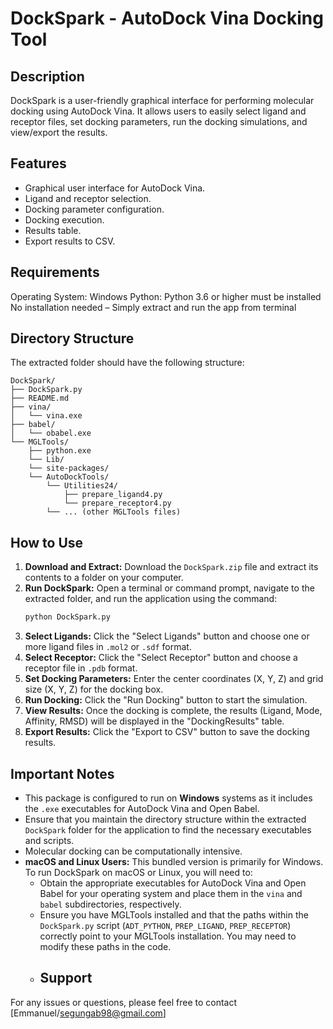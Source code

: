 # DockSpark - AutoDock Vina Docking Tool

## Description

DockSpark is a user-friendly graphical interface for performing molecular docking using AutoDock Vina. It allows users to easily select ligand and receptor files, set docking parameters, run the docking simulations, and view/export the results.

## Features

* Graphical user interface for AutoDock Vina.
* Ligand and receptor selection.
* Docking parameter configuration.
* Docking execution.
* Results table.
* Export results to CSV.

## Requirements
Operating System: Windows
Python: Python 3.6 or higher must be installed
No installation needed – Simply extract and run the app from terminal

## Directory Structure

The extracted folder should have the following structure:

```
DockSpark/
├── DockSpark.py
├── README.md
├── vina/
│   └── vina.exe
├── babel/
│   └── obabel.exe
└── MGLTools/
    ├── python.exe
    └── Lib/
    └── site-packages/
    └── AutoDockTools/
        └── Utilities24/
            ├── prepare_ligand4.py
            └── prepare_receptor4.py
        └── ... (other MGLTools files)
```


## How to Use

1.  **Download and Extract:** Download the `DockSpark.zip` file and extract its contents to a folder on your computer.
2.  **Run DockSpark:** Open a terminal or command prompt, navigate to the extracted folder, and run the application using the command:
    ```bash
    python DockSpark.py
    ```
3.  **Select Ligands:** Click the "Select Ligands" button and choose one or more ligand files in `.mol2` or `.sdf` format.
4.  **Select Receptor:** Click the "Select Receptor" button and choose a receptor file in `.pdb` format.
5.  **Set Docking Parameters:** Enter the center coordinates (X, Y, Z) and grid size (X, Y, Z) for the docking box.
6.  **Run Docking:** Click the "Run Docking" button to start the simulation.
7.  **View Results:** Once the docking is complete, the results (Ligand, Mode, Affinity, RMSD) will be displayed in the "DockingResults" table.
8.  **Export Results:** Click the "Export to CSV" button to save the docking results.

## Important Notes

* This package is configured to run on **Windows** systems as it includes the `.exe` executables for AutoDock Vina and Open Babel.
* Ensure that you maintain the directory structure within the extracted `DockSpark` folder for the application to find the necessary executables and scripts.
* Molecular docking can be computationally intensive.
* **macOS and Linux Users:** This bundled version is primarily for Windows. To run DockSpark on macOS or Linux, you will need to:
    * Obtain the appropriate executables for AutoDock Vina and Open Babel for your operating system and place them in the `vina` and `babel` subdirectories, respectively.
    * Ensure you have MGLTools installed and that the paths within the `DockSpark.py` script (`ADT_PYTHON`, `PREP_LIGAND`, `PREP_RECEPTOR`) correctly point to your MGLTools installation.  You may need to modify these paths in the code.
    * ## Support

For any issues or questions, please feel free to contact [Emmanuel/segungab98@gmail.com]
